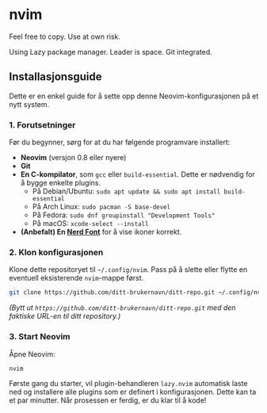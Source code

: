 # nvim
Feel free to copy. Use at own risk.

Using Lazy package manager. Leader is space. Git integrated.

## Installasjonsguide

Dette er en enkel guide for å sette opp denne Neovim-konfigurasjonen på et nytt system.

### 1. Forutsetninger

Før du begynner, sørg for at du har følgende programvare installert:

*   **Neovim** (versjon 0.8 eller nyere)
*   **Git**
*   **En C-kompilator**, som `gcc` eller `build-essential`. Dette er nødvendig for å bygge enkelte plugins.
    *   På Debian/Ubuntu: `sudo apt update && sudo apt install build-essential`
    *   På Arch Linux: `sudo pacman -S base-devel`
    *   På Fedora: `sudo dnf groupinstall "Development Tools"`
    *   På macOS: `xcode-select --install`
*   **(Anbefalt) En [Nerd Font](https://www.nerdfonts.com/font-downloads)** for å vise ikoner korrekt.

### 2. Klon konfigurasjonen

Klone dette repositoryet til `~/.config/nvim`. Pass på å slette eller flytte en eventuell eksisterende `nvim`-mappe først.

```bash
git clone https://github.com/ditt-brukernavn/ditt-repo.git ~/.config/nvim
```

*(Bytt ut `https://github.com/ditt-brukernavn/ditt-repo.git` med den faktiske URL-en til ditt repository.)*

### 3. Start Neovim

Åpne Neovim:

```bash
nvim
```

Første gang du starter, vil plugin-behandleren `lazy.nvim` automatisk laste ned og installere alle plugins som er definert i konfigurasjonen. Dette kan ta et par minutter. Når prosessen er ferdig, er du klar til å kode!